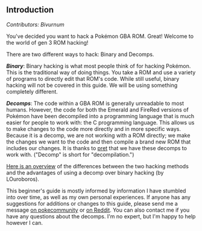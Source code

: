 ## Introduction
*Contributors: Bivurnum*

You've decided you want to hack a Pokémon GBA ROM. Great! Welcome to the world of gen 3 ROM hacking!

There are two different ways to hack: Binary and Decomps.

***Binary***: Binary hacking is what most people think of for hacking Pokémon. This is the traditional way of doing things. You take a ROM and use a variety of programs to directly edit that ROM's code. While still useful, binary hacking will not be covered in this guide. We will be using something completely different.

***Decomps***: The code within a GBA ROM is generally unreadable to most humans. However, the code for both the Emerald and FireRed versions of Pokémon have been decompiled into a programming language that is much easier for people to work with: the C programming language. This allows us to make changes to the code more directly and in more specific ways. Because it is a decomp, we are not working with a ROM directly; we make the changes we want to the code and then compile a brand new ROM that includes our changes. It is thanks to [pret](https://github.com/pret) that we have these decomps to work with. ("Decomp" is short for "decompilation.")

[Here is an overview](https://github.com/pret/pokeemerald/wiki/Why-should-I-use-this-over-binary-hacking) of the differences between the two hacking methods and the advantages of using a decomp over binary hacking (by LOuroboros).

This beginner's guide is mostly informed by information I have stumbled into over time, as well as my own personal experiences. If anyone has any suggestions for additions or changes to this guide, please send me a message [on pokecommunity](https://www.pokecommunity.com/conversations/add?to=Bivurnum) or [on Reddit](https://www.reddit.com/user/Bivurnum/). You can also contact me if you have any questions about the decomps. I'm no expert, but I'm happy to help however I can.
